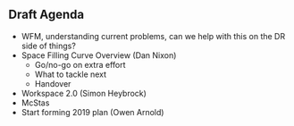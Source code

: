 ## Draft Agenda

* WFM, understanding current problems, can we help with this on the DR side of things?
* Space Filling Curve Overview (Dan Nixon)  
  * Go/no-go on extra effort
  * What to tackle next
  * Handover
* Workspace 2.0 (Simon Heybrock)
* McStas
* Start forming 2019 plan (Owen Arnold)
